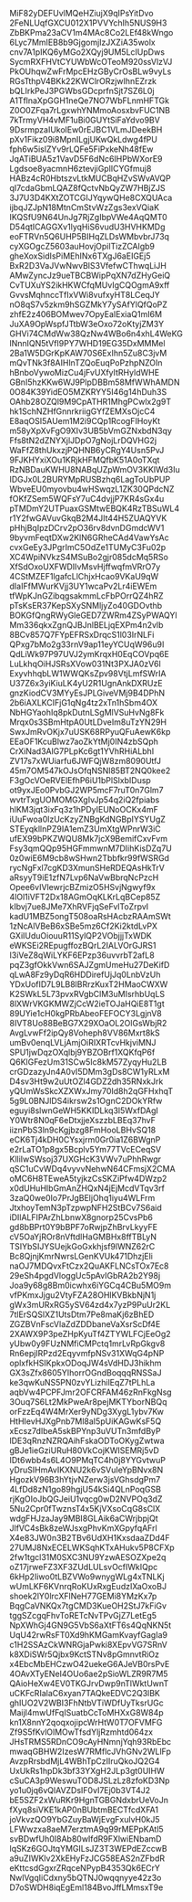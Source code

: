 MiF82yDEFUvlMQeHZiujX9qIPsYitDvo
2FeNLUqfGXCU012X1PVVYchIh5NUS9H3
ZbBKPma23aCV1m4MAc8Co2LEf48kWngo
6Lyc7MmIEB8b9GjgomjIzJXZiA35wolx
cnv7A1pIKQ6yMGo2XQyj9UM5LcIUpDws
SycmRXFHVtCYUWbWcOTeoM920ssVlzVJ
PkOUhqwZwFrMpcEHzGByCrOsBLw9vyLs
RGsTthpV4BKk22KWClrORzjwIhnEZrzk
bQLIrkPeJ3PGWbsGDcprfnSjt7SZ6L0j
A1TflnaXpGGH1neQe7NO7WbFLnmHFTGk
Z0O0ZFqa7rLgxwhYNMmoAosxbvFUC1NB
7kTrmyVH4vMF1uBi0GUYtSiFaYdvo9BV
9DsrmpzaIUkolEw0rEJBC1VLmJDeekBH
pXv1Fikz09i8MpnILgjUKwQkLdwg4fPU
fph6w5islZYv9rLQFe5FiPxkeNh48fEw
JqATiBUA5z1VavD5F6dNc6IHPbWXorE9
Lgdsoe8yacmnH6ztevjiGplICYGfmuj8
HABz4cR0HbtszvLtkMUCBqHZvSWvAVQP
qI7cdaGbmLQAZ8fQctvNbQyZW7HBjZJS
3J7U3D4KXtZOTCGIJYqywQHe8CXQUAca
ijbqJZJpN18MtnCmStvWzZgs3exVQiaK
IKQSfU9N64UnJg7RjZgIbpVWe4AqQMT0
D54qtICAGGXv1lyqHiS6vudU3HVHKMDg
eoFTRVn5Q6UHP5BIHqZLDsWMbvbrJ73q
cyXGOgcZ5603auHovjOpilTizZCAlgb9
gheXoxSidIsPiMEhINx6TXgJ6aEIGEj5
BxR2D3VaJVwNwvBlS3VfefwCThwqLiJH
AMwZyncJz9ueTBCBWipPqXN7dZHyGeiQ
CvTUXuYS2ikHKWCfqMUvIgCQOgmA9xff
GvvsMqhnccTfIxVWi8vufxyHT8LCeqJY
nO8qS7v5zkm9hSGZMkY7ySAfYlQfQoPZ
zhfE2z406BOMwev7OpyEaIExiaQ1mI6M
JuXA9OpWspfJTtbW3eOxo72oKtyjZM3Y
GHVi74CMdWw38QzNw4WBo6n4xhL4WeKG
lNnnIQN5tVfI9PY7WHD19EG35DxMMMel
2Ba1W5DGrKpKAW70S6ExIhn5Zu8C3jvM
mQvTNk3f8AIHlnTZQoEuqPoPzhpNZOIn
hBnboVywoMizCu4jFvUXfyItRHyldWHE
GBnI5hzKKw6WJ9PlpDBBm58MfWWhAMDN
0O84K39YidEO5MZKRYY5I46g14hDuh3S
OAhb28OZQl9M9CpATHR1MhgPCwlx2g9T
hk1SchNZHfGnnrkriigGYfZEMXsOjcC4
E8aqOSI5AUem1M2i9CQp1RcogFIHoyKt
m58yXpXvFgO9XIv3UB5bVmGZNxbdN3qy
Ffs8tN2dZNYXjlJDpO7gNojLrDQVHG2j
WaFfZ8thUkxzjPQHNB6yCRgY4Usn5PvJ
9FJKHYxiXOu1KRjkHFMQfbK51A0oTXqt
RzNBDauKWHU8NABqUZpWmOV3KKIWd3Iu
IDGJx0L2BURYMpRUSBzhq6LagToUbPUP
WbveEU0myovbu4wHSwqzL1ZK30QPdcNZ
fOKfZSem5WQFsY7uC4dvjjP7KR4sGx4u
pTMDmY2UTPuaxGSMtwEBQK4RzTBSuWL4
r1Y2fwGAVuvGkqB2M4JIt44H5ZUAQYVK
pHhjBqIpzDCrv2pO36rv8dvnDGmdcWV1
9byvmFeqtDXw2KlN6GRheCAd4VawYsAc
cvxGeEy3JPgrImC5OdZe1TUMyC3Fu02p
XC4WpiNVkzS4MSuBo2gjr085dcMq5RSo
XfSdOxoUXFWDIIvMsvHjffwqfmVRrO7y
4CStMZEF1lgafcLlChjxHcao9VKaU9qW
dIaIFfMWurKVjj3UY1wcaPv2Lr4iEWEm
tfWpKJnGZibqgsakmmLcFbPOrrQZ4hRZ
pTsKsER37KepSXySNMljyZo40GDOvthb
BOKGfQngRWyGleGED7ZWRm4ZSyPWAQYl
Mm336qkxZgnQJBJnlBELjqEXPm4n2vlb
8BCv857Q7FYpEFRSxDrqcS1l03IrNLFi
QPxg7bMo2g33rnV9ap11eyYCUqW96u9I
QdLiWk97P97UVJ2ymKrqxH0EqCOVpq6E
LuLkhqOiHJSRsXVow031Nt3PXJA0zV6l
ExyvhhqbLW1WWQKsZpv98VtjLmfSWrIA
U37Z6x3yiKiuLK4yU2R1UgnAnkDXRUzE
gnzKiodCV3MYyEsJPLGiveVMj9B4DPhN
2b6iAXLKCIFjG1qNg4tz2xTn1hSbm4OX
NbHGYaohIq8pkDutnLSgMlVSuHvNg8Fk
Mrqx0s3SBmHtpA0UtLDveIm8uTzYN29H
SwxJmRvOKjx7uUSK68RPyuQFuAewK6kp
EEaOF1KcuBlwz7aoZkYtMj0IN4zbSQph
CrXiNad3AlG7PLpKc6gt1YVhRHiALbhI
ZV17s7xWUiarfu6JWFQjW8zm8090UtfJ
45m7OM547kOJsOfqNSNl85BT2NQ0kee2
F3gOcVOeRVElEfhP6iU1bPlSlxbIDusp
ot9yxJEo0PvbGJ2WP5mcF7ruT0n7Glm7
wvtrTxgUOMOMGXgIvJp54q2iQ2fpiabs
hlKM3jqt3ixFq3z1hPDyIEUNoOCKx4mF
iUuFwoa0lzUcKzyZNBgKdNGBpIYSYUgZ
STEyqkllnPZ9IA1emZ3UmXtgWPnrW3iC
ufEX99bPKZWQU8Mk7jcX9BemifCxvFvm
Fsy3qmQQp95HGFmmwnM7DIihKisDZq7U
0z0wiE6M9cb8wSHwn2Tbbfkr99fWSRGd
rycNgFxl7cgKD3XmunSHeRDEQAsHkTrV
aRsyyT9iE1zfN7Lvp6NaVwBbrqNcPzcH
Opee6vIVlewrjcBZmizO5HSvjNgwyf9x
4lOl1iVFT2Dx18AGmOqKLKrLqBCep85Z
kIbvj7ue8JMe7XhRVFjqSeFvlToZrpvI
kadU1MBZ5ongT508oaRsHAcbzRAAmSWt
1zNcAlVBeB6xSBe5mz6Cf2Ki2ktdLvPX
GXiIUduOiouuR11SylQP2VObjjjTxWDK
eWKSEi2REpugffozBQrL2IALVOrGJRS1
I3iVeZ8qWiLYKF6EPzp36uvvrbT2afL8
pqZ3gfOkkVwn6SAJZgmUmeHu27DeKifD
qLwA8Fz9yDqR6HDDirefUjJq0LnbVzUh
YDxUofID7L9LB8lBRrzKuxT2HMaoCWXW
K2SWkL5L73pvxRVgbClM3uMIsrhbUqLS
8lXWrVKGKMWZjCcW2ieTOJaHQiE8T1gt
89UYie1cH0kgPRbAbeoFEFOCY3LgjnV8
8IVT8Uo88BeBG7X29XOaOL2OlGsWbjR2
AvgLvwFf2ipQy8Voheph8VV86Mxrt8kS
umBv0enqLVLjAmjOiRIXRTcvHkjviMNJ
SPU1jwDqzOXqlbj9YBZOBrf1XQKfqP6f
Q6KlGFezUm31SCw5Ic8kM57ZyqyHu2LB
crGDzazyJn4A0vI5DMm3gDs8CW1yRLxM
D4sv3Ht9w2uUtOZl4GDZ2dh35RNxkJrk
yQUmWsSkcXZXWxJmy70Id8h2qGFHxhqT
5g9L0BNJlDS4ikrsw2s1OgnC2DOkYRfw
eguyi8slwnGeWH5KKIDLkq3l5WxfDAgI
Y0Wtr8N0qF6eDtxjjeXszzbLBEq37hvF
iiznPbS3ln9cKgjbzg8FmHooLBHvSQ18
eCK6Tj4kDH0CYsxjrm0Gr0ia1Z6BWgnP
e2rLaTO1p8gx5Bcplv5Ym77TVcECeqSV
KlliIwSWsoj37UXGHcK3VWv7uPhhRwgr
qSC1uCvWDq4vyvvNehwN64CFmsjX2CMA
oMC6H8TEweA5tyjkzCsSKZiPfw4DWzp2
x0dUHuHIbGmAnZHQxN4jEjMcdVTqv3rf
3zaQ0we0Io7PrJgBEljOhq1iyu4WLFrm
JtxhoyTemN3pTzpwpNFH2StBCv7S6aid
iDIlALFIPArZhLbnwX8gnorp25CvsPb6
gd8bBPrt0Y9bBPF7oRwjpZhBrvLkyyFE
cV5OaYjROr8nVftdlHaGMBHx8ffTBLyN
TSIYbSIJYSUejkGoGxkhjsf9lWNZ62rC
Bc8QjnjKmrNwrsLGenKVUk471DhzjEli
naOJ7MDQvxFtCzx2QuAKFLNCsTOx7Ec8
29eSh4pgdVloggUc5pAvIGbRA2b2Y98j
Joa9y68g8Bm0icwhx6iYGCq4CBu5MO9m
vfPKmxJjgu2VtyFZA28OHlKVBkbNjN1j
gWx3mURxRG5ySV64zd4x7yzP9PuUr2KL
7tlErSQSlXZ1UtsDtm7Pe8maKj6zBhED
ZGZBVnFscVlaZdZDDbaneVaXsrScDf4E
2XAWX9P3peZHpKyuTf4ZTYWLFCjEeOg2
yUbw0y9FUzNMfiCMPctq1mrLvRpGkgv8
Rn6epjIRPzd2EqyvmfpNSv31XWqG4pNP
oplxfkHSIKpkxODoqJW4sVdHDJ3hikhm
GX3sZfx8605YIhorrOGndBoqqqRNSSaJ
ke3qwKuNS5PN0zvYLizhilEqZ7tPLhLa
aqbVw4PCPFJmr2OFCRFAM46zRnFkgNsg
3Ouq7S6Lt2MkPweAr8pejMKTYborNBQq
orFzzEq4W4MrXer9yNDg3XygL1ybv7Kw
HtHIevHJXgPnb7Ml8aI5pUiKAGwKsF5Q
xEcsz7dIbeA5skBPYnp3uVUTn3mfdByP
lDE3qRnzNZRQAihFskaODToOKygZwtwa
gBJe1ieGziURuH80VkCojKWISEMRj5vD
IDt6wbb4s6L4O9PMqTC4h0j8YYGvtwuP
yDruSIHmAvIKXNU2k6vSVuIeYpBNvx8N
HgozkV96B3hYtjvNZerw3jsVGhsdgPm7
4LfDd8zN1go89hgjU54kSi4QLnPoqGSB
rjKgOIoJbQGJeiU1vqcg0wD2NVPOq3dZ
5Nu2Cpr0fTwznsT4x5KjVXsoCqG8sClX
wdgFHJzaJay9MBI8GLAik6aCWrjbpjQt
JlfVC4sBk8zeWJsxgPhvKmXGpyfqAFrl
X4e83JW0n3B2TBv6UdXH1KxsdaaZDd4F
27UMJ8NxECELWKSqhKTxAHukv5P8CFXp
2fw1tgcl31M0SXC3NU9YzwAESOZXpe2q
oZ17jrweFZ3XF3ZUdLULsvOcfIWkIQpc
6kHp2Iiwo0tLBZVWo9wnygWLg4xTNLKj
wUmLKF6KVnrqRoKUxRxgEudzIXaOxoBJ
shoek2lY0lrcXFlNeH77GEMi8YMzKx7p
BqgCaVNKQx7tgCMD3KueOH2StJ7kFiGv
tggSZcgqFhvToRETcNvTPvGjZ7LetEg5
NpXWhGj4GN9G5VbS6aXtFT6s4QqNKN5t
UqU42rwRsFT0Xd9hKMGamKvayfGagIa9
c1H2SSAzCkWNRGjaPwki8XEpvVG7SRnV
k8XDiSWr5Qjbx9KctSTNv8pGmnvtRiOz
x4EbcMbEHCzwO42uekeG6AJeVB0rsPvE
4OAvXTyENeI4OUo6ae2pSioWLZR9R7M5
QAioHeXw4EV0TKGJrvDwp9nTlWktUwnT
uCKFcRIalaC6xyan7TAQkeEDVC2Q3lBK
ghIUO2V2WBI3FhNtbVTiWDfUyTksrUGc
MaijI4mwUfFqISuatbCcToMHXxG8W84p
kn1X8nnY2qoqxojipcWrHtW0T7OFVMFG
Zf9S5fKvlOlMOwTfsdYljRzmhtd064zx
JHsTRMS5RDnCO9cAyHNmnjYqh93RbEbc
mwaqGBHW2IzesW7RMflcJVhGNv2WLlFp
AvzpRrsbdMjL4WBhTpCzIIruQkoJQ2G4
UxUkRs1hpDk3bf33YXgH2JLp3gt0UIHW
cSuCA3p9WeswuTOD8JSLzLz8zfoKD3Np
yo1u0jq6vQlAVZDsIF0vI7Ej0b3VT4J2
bE5SZF2xWuRKr9HgnTGBGNdxbrUeVoJn
fXyq8siVKE1kAP0nBUbtmBECTfcdXFA1
joVkvzQO9YbGZuyBaWjEvgFxulvH0kJ5
LFWwzxa8aeM7erztmA9q99rMEPpKAtl5
svBDwfUh0I8Ab80wIfdR9FXlwiENbamD
lqSKz6GOJtqYMGILsJZ3T3WEPdEZccwB
a9uZIWKlv2XkEHyFzJCG58EAS2nZFbdR
eKttcsdGgxrZRqceNPypB4353Qk6ECrY
NwlVgqIiCdxny5bQTNJ0wqqnyye42z3o
D7oSWDH8iqEgEml184BvoJffLMmsxT9e
